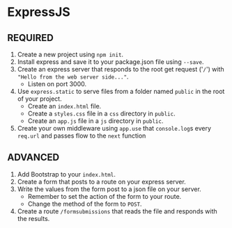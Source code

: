 # ExpressJS
## REQUIRED
1. Create a new project using `npm init`.
2. Install express and save it to your package.json file using `--save`.
3. Create an express server that responds to the root get request ('`/`') with` "Hello from the web server side..."`.
    - Listen on port 3000.
4. Use `express.static` to serve files from a folder named `public` in the root of your project.
    - Create an `index.html` file.
    - Create a `styles.css` file in a `css` directory in `public`.
    - Create an `app.js` file in a `js` directory in `public`.
5. Create your own middleware using `app.use` that `console.log`s every `req.url` and passes flow to the `next` function
## ADVANCED
1. Add Bootstrap to your `index.html`.
2. Create a form that posts to a route on your express server.
3. Write the values from the form post to a json file on your server.
    - Remember to set the action of the form to your route.
    - Change the method of the form to `POST`.
4. Create a route `/formsubmissions` that reads the file and responds with the results.